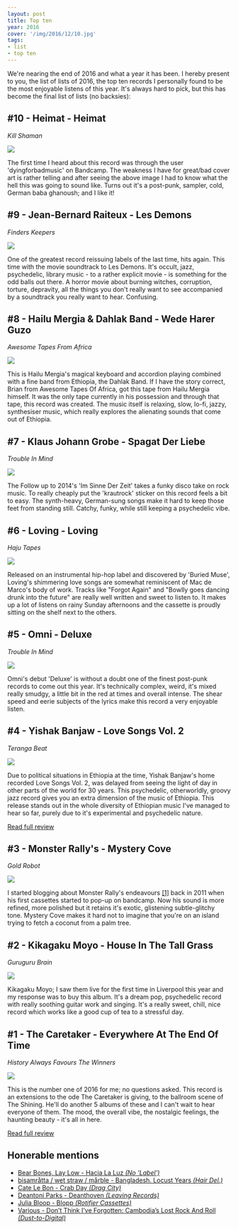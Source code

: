 ```yaml
---
layout: post
title: Top ten
year: 2016
cover: '/img/2016/12/10.jpg'
tags:
- list
- top ten
---
```


<p>
  We're nearing the end of 2016 and what a year it has been.
  I hereby present to you, the list of lists of 2016, the top
  ten records I personally found to be the most enjoyable
  listens of this year. It's always hard to pick, but this has
  become the final list of lists (no backsies):
</p>

<div class='divider'></div>

<h2>#10 - Heimat - Heimat</h2>
<div>
  <i>Kill Shaman</i>
</div>
<p>
  <a href="https://teenagemenopause.bandcamp.com/album/heimat" target="_blank">
    <img class="cover" src="/img/2016/12/10.jpg"/>
  </a>
</p>
<p>
  The first time I heard about this record was through the user
  'dyingforbadmusic' on Bandcamp. The weakness I have for great/bad cover
  art is rather telling and after seeing the above image I had to know
  what the hell this was going to sound like. Turns out it's a post-punk,
  sampler, cold, German baba ghanoush; and I like it!
</p>

<div class='divider'></div>

<h2>#9 - Jean-Bernard Raiteux - Les Demons</h2>
<div>
  <i>Finders Keepers</i>
</div>
<p>
  <a href="https://www.youtube.com/watch?v=Gv0gEt2yXns" target="_blank">
    <img class="cover" src="/img/2016/12/9.jpg"/>
  </a>
</p>
<p>
  One of the greatest record reissuing labels of the last time, hits
  again. This time with the movie soundtrack to Les Demons.
  It's occult, jazz, psychedelic, library music - to a rather explicit
  movie - is something for the odd balls out there. A horror movie about burning
  witches, corruption, torture, depravity, all the things you don't
  really want to see accompanied by a soundtrack you really want to hear.
  Confusing.
</p>

<div class='divider'></div>

<h2>#8 - Hailu Mergia & Dahlak Band - Wede Harer Guzo</h2>
<div>
  <i>Awesome Tapes From Africa</i>
</div>
<p>
  <a href="https://hailumergia.bandcamp.com/album/wede-harer-guzo" target="_blank">
    <img class="cover" src="/img/2016/12/8.jpg"/>
  </a>
</p>
<p>
  This is Hailu Mergia's magical keyboard and accordion playing combined
  with a fine band from Ethiopia, the Dahlak Band. If I
  have the story correct, Brian from Awesome Tapes Of Africa, got
  this tape from Hailu Mergia himself. It was the only tape currently
  in his possession and through that tape, this record was created.
  The music itself is relaxing, slow, lo-fi, jazzy, synthesiser music,
  which really explores the alienating sounds that come out of Ethiopia.
</p>

<div class='divider'></div>

<h2>#7 - Klaus Johann Grobe - Spagat Der Liebe</h2>
<div>
  <i>Trouble In Mind</i>
</div>
<p>
  <a href="https://soundcloud.com/troubleinmind/klaus-johann-grobe-wo-sind" target="_blank">
    <img class="cover" src="/img/2016/12/7.jpg"/>
  </a>
</p>
<p>
  The Follow up to 2014's 'Im Sinne Der Zeit' takes a funky disco take on rock
  music. To really cheaply put the 'krautrock' sticker on this record
  feels a bit to easy. The synth-heavy, German-sung songs make it hard
  to keep those feet from standing still. Catchy, funky, while still
  keeping a psychedelic vibe.
</p>

<div class='divider'></div>

<h2>#6 - Loving - Loving</h2>
<div>
  <i>Haju Tapes</i>
</div>
<p>
  <a href="https://loving1.bandcamp.com/album/loving" target="_blank">
    <img class="cover" src="/img/2016/12/6.jpg"/>
  </a>
</p>
<p>
  Released on an instrumental hip-hop label and discovered by
  'Buried Muse', Loving's shimmering love songs are somewhat
  reminiscent of Mac de Marco's body of work. Tracks like "Forgot Again"
  and "Bowlly goes dancing drunk into the future" are really well
  written and sweet to listen to. It makes up a lot of listens
  on rainy Sunday afternoons and the cassette is proudly sitting on the
  shelf next to the others.
</p>

<div class='divider'></div>

<h2>#5 - Omni - Deluxe</h2>
<div>
  <i>Trouble In Mind</i>
</div>
<p>
  <a href="https://omniatl.bandcamp.com/album/deluxe" target="_blank">
    <img class="cover" src="/img/2016/12/5.jpg"/>
  </a>
</p>
<p>
  Omni's debut 'Deluxe' is without a doubt one of the finest post-punk
  records to come out this year. It's technically complex, weird, it's mixed
  really smudgy, a little bit in the red at times and overall intense.
  The shear speed and eerie subjects of the lyrics make this record a
  very enjoyable listen.
</p>

<div class='divider'></div>

<h2>#4 - Yishak Banjaw - Love Songs Vol. 2</h2>
<div>
  <i>Teranga Beat</i>
</div>
<p>
  <a href="https://terangabeat.bandcamp.com/album/love-songs-vol-2" target="_blank">
    <img class="cover" src="/img/2016/12/4.jpg"/>
  </a>
</p>
<p>
  Due to political situations in Ethiopia at the time, Yishak Banjaw's home recorded
  Love Songs Vol. 2, was delayed from seeing the light of day in other parts of the
  world for 30 years. This psychedelic, otherworldly, groovy jazz record gives you
  an extra dimension of the music of Ethiopia. This release stands out in the
  whole diversity of Ethiopian music I've managed to hear so far, purely due to
  it's experimental and psychedelic nature.

  <a href="/2016/11/12/yishak-banjaw-love-songs-vol2-review.html">Read full review</a>
</p>

<div class='divider'></div>

<h2>#3 - Monster Rally's - Mystery Cove</h2>
<div>
  <i>Gold Robot</i>
</div>
<p>
  <a href="https://monsterrally.bandcamp.com/album/mystery-cove-lp" target="_blank">
    <img class="cover" src="/img/2016/12/3.jpg"/>
  </a>
</p>
<p>
  I started blogging about Monster Rally's endeavours
  <a href="http://kofferbaque.blogspot.nl/2011/09/introduction-to-monster-rally.html" target="_blank">[1]</a>
  back in 2011 when
  his first cassettes started to pop-up on bandcamp. Now his sound is
  more refined, more polished but it retains it's exotic, glistening
  subtle-glitchy tone. Mystery Cove makes it hard not to imagine that
  you're on an island trying to fetch a coconut from a palm tree.
</p>

<div class='divider'></div>

<h2>#2 - Kikagaku Moyo - House In The Tall Grass</h2>
<div>
  <i>Guruguru Brain</i>
</div>
<p>
  <a href="https://www.youtube.com/watch?v=elHrJAvNq_E" target="_blank">
    <img class="cover" src="/img/2016/12/2.jpg"/>
  </a>
</p>
<p>
  Kikagaku Moyo; I saw them live for the first time in Liverpool
  this year and my response was to buy this album. It's a dream
  pop, psychedelic record with really soothing guitar work and
  singing. It's a really sweet, chill, nice record which works
  like a good cup of tea to a stressful day.
</p>

<div class='divider'></div>

<h2>#1 - The Caretaker - Everywhere At The End Of Time</h2>
<div>
  <i>History Always Favours The Winners</i>
</div>
<p>
  <a href="https://www.youtube.com/watch?v=HlCKYeQFw3U&t=710s" target="_blank">
    <img class="cover" src="/img/2016/12/1.jpg"/>
  </a>
</p>
<p>
  This is the number one of 2016 for me; no questions asked. This record
  is an extensions to the ode The Caretaker is giving, to the ballroom
  scene of The Shining. He'll do another 5 albums of these and I can't
  wait to hear everyone of them. The mood, the overall vibe, the
  nostalgic feelings, the haunting beauty - it's all in here.

  <a href="/2016/09/30/the-caretaker-everywhere-at-the-end-of-time.html">Read full review</a>
</p>

<div class='divider'></div>

<h2>Honerable mentions</h2>
<ul>
  <li>
    <a href="https://soundcloud.com/markrh/bear-bones-lay-low-nubes-de-miel" target="_blank">
      Bear Bones, Lay Low - Hacia La Luz <i>(No 'Label')</i>
    </a>
  </li>
  <li>
    <a href="https://hairdel.bandcamp.com/album/bangladesh-locust-years" target="_blank">
       bisamråtta / wet straw / mårble - Bangladesh. Locust Years <i>(Hair Del.)</i>
    </a>
  </li>
  <li>
    <a href="https://www.youtube.com/watch?v=56y8DPVTX14" target="_blank">
      Cate Le Bon - Crab Day <i>(Drag City)</i>
    </a>
  </li>
  <li>
    <a href="https://soundcloud.com/leavingrecords/deantoni-parks-magdalena" target="_blank">
      Deantoni Parks - Deanthoven <i>(Leaving Records)</i>
    </a>
  </li>
  <li>
    <a href="https://rotifercassettes.bandcamp.com/album/bllop" target="_blank">
      Julia Bloop - Blopp <i>(Rotifier Cassettes)</i>
    </a>
  </li>
  <li>
    <a href="https://www.youtube.com/watch?v=0jDz2BrD25s" target="_blank">
      Various - Don’t Think I’ve Forgotten: Cambodia’s Lost Rock And Roll <i>(Dust-to-Digital)</i>
    </a>
  </li>
</ul>
